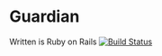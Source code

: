 # Guardian 
Written is Ruby on Rails
[![Build Status](https://travis-ci.org/fhboswell/Guardian.svg?branch=master)](https://travis-ci.org/fhboswell/Guardian)

